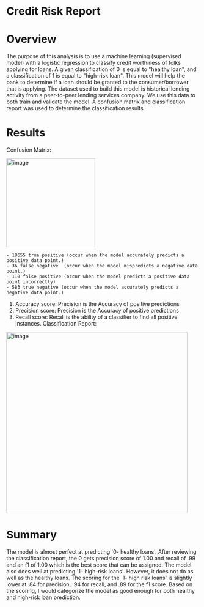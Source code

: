# Credit Risk Report 
# Overview
The purpose of this analysis is to use a machine learning (supervised model) with a logistic regression to classify credit worthiness of folks applying for loans. A given classification of 0 is equal to "healthy loan", and a classification of 1 is equal to "high-risk loan". This model will help the bank 
to determine if a loan should be granted to the consumer/borrower that is applying. The dataset used to build this model is historical lending activity from a peer-to-peer lending services company. We use this data to both train and validate the model. A confusion matrix and classification report was used to determine the classification results. 

# Results 

   Confusion Matrix:

   
   <img width="232" alt="image" src="https://github.com/RaghenM/credit-risk-classification/assets/91345190/afc58925-5ee5-498d-ab29-8b7fa7e51b12">

   
    - 18655 true positive (occur when the model accurately predicts a positive data point.)
    - 36 false negative  (occur when the model mispredicts a negative data point.)
    - 110 false positive (occur when the model predicts a positive data point incorrectly)
    - 583 true negative (occur when the model accurately predicts a negative data point.)

1. Accuracy score: Precision is the Accuracy of positive predictions
2. Precision score: Precision is the Accuracy of positive predictions
3. Recall score: Recall is the ability of a classifier to find all positive instances.
   Classification Report:
<img width="474" alt="image" src="https://github.com/RaghenM/credit-risk-classification/assets/91345190/db24c3f8-1724-4344-973d-add1f15d0fed">



# Summary 
The model is almost perfect at predicting '0- healthy loans'. After reviewing the classification report, the 0 gets precision score of 1.00 and recall of .99 and an f1 of 1.00 which is the best score that can be assigned. The model also does well at predicting '1- high-risk loans'.
However, it does not do as well as the healthy loans. The scoring for the '1- high risk loans' is slightly lower at .84 for precision, .94 for recall, and .89 for the f1 score. Based on the scoring, I would categorize the model as good enough for both healthy and high-risk loan prediction.

